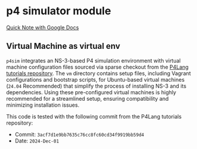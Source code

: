 # p4 simulator module

[Quick Note with Google Docs](https://docs.google.com/document/d/18QQqo4PK8ycuZovrbAacRtFtqWSIqS0v9hRiiUYgvU8/edit?usp=sharing)

## Virtual Machine as virtual env

`p4sim` integrates an NS-3-based P4 simulation environment with virtual machine configuration files sourced via sparse checkout from the [P4Lang tutorials repository](https://github.com/p4lang/tutorials/tree/master). The `vm` directory contains setup files, including Vagrant configurations and bootstrap scripts, for Ubuntu-based virtual machines (`24.04` Recommended) that simplify the process of installing NS-3 and its dependencies. Using these pre-configured virtual machines is highly recommended for a streamlined setup, ensuring compatibility and minimizing installation issues.

This code is tested with the following commit from the P4Lang tutorials repository:
- Commit: `3acf7d1e9bb7635c76cc8fc60cd34f9919bb59d4`
- Date: `2024-Dec-01`
